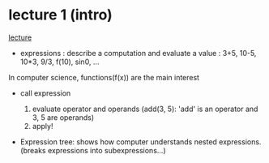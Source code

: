 # lecture 1 (intro)

[lecture](https://www.youtube.com/watch?v=vYynOGcDW-8&list=PLx38hZJ5RLZc2lUzubnMKpnniy8cHjD3T&index=1)

-   expressions
    : describe a computation and evaluate a value
    : 3+5, 10-5, 10\*3, 9/3, f(10), sin0, ...

In computer science, functions(f(x)) are the main interest

-   call expression

    1.  evaluate operator and operands (add(3, 5): 'add' is an operator and 3, 5 are operands)
    2.  apply!

-   Expression tree: shows how computer understands nested expressions. (breaks expressions into subexpressions...)
